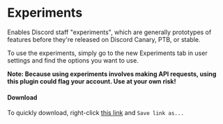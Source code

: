 # Experiments
Enables Discord staff "experiments", which are generally prototypes of features before they're released on Discord Canary, PTB, or stable.

To use the experiments, simply go to the new Experiments tab in user settings and find the options you want to use.

**Note: Because using experiments involves making API requests, using this plugin could flag your account. Use at your own risk!**

#### Download
To quickly download, right-click [this link](https://github.com/joe27g/EnhancedDiscord-Plugins/raw/master/experiments.js) and `Save link as...`
